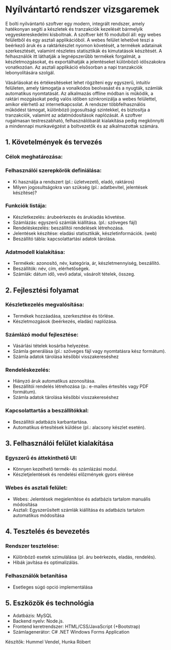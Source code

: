 # Nyílvántartó rendszer vizsgaremek 

E bolti nyilvántartó szoftver egy modern, integrált rendszer, amely hatékonyan segíti a készletek és tranzakciók kezelését bármelyik vegyeskereskedelmi kisboltnak. A szoftver két fő modulból áll: egy webes felületből és egy asztali applikációból. A webes felület lehetővé teszi a beérkező áruk és a raktárkészlet nyomon követését, a termékek adatainak szerkesztését, valamint részletes statisztikák és kimutatások készítését. A felhasználók itt láthatják a legnépszerűbb termékek forgalmát, a készletmozgásokat, és exportálhatják a jelentéseket különböző időszakokra vonatkozóan. Az asztali applikáció elsősorban a napi tranzakciók lebonyolítására szolgál. 

Vásárlásokat és értékesítéseket lehet rögzíteni egy egyszerű, intuitív felületen, amely támogatja a vonalkódos beolvasást és a nyugták, számlák automatikus nyomtatását. Az alkalmazás offline módban is működik, a raktári mozgásokat pedig valós időben szinkronizálja a webes felülettel, amikor elérhető az internetkapcsolat. A rendszer többfelhasználós működést támogat, különböző jogosultsági szintekkel, és biztosítja a tranzakciók, valamint az adatmódosítások naplózását. A szoftver rugalmasan testreszabható, felhasználóbarát kialakítása pedig megkönnyíti a mindennapi munkavégzést a boltvezetők és az alkalmazottak számára.

## 1. Követelmények és tervezés
   ### Célok meghatározása:
   ### Felhasználói szerepkörök definiálása:
- Ki használja a rendszert (pl.: üzletvezető, eladó, raktáros)
- Milyen jogosultságokra van szükség (pl.: adatbevitel, jelentések készítése)?
  
### Funkciók listája:
- Készletkezelés: árubeérkezés és árukiadás követése.
- Számlázás: egyszerű számlák kiállítása. (pl.: szöveges fájl)
- Rendeléskezelés: beszállítói rendelések létrehozása.
- Jelentések készítése: eladási statisztikák, készletinformációk. (web)
- Beszállító tábla: kapcsolattartási adatok tárolása.
  
### Adatmodell kialakítása:
- Termékek: azonosító, név, kategória, ár, készletmennyiség, beszállító.
- Beszállítók: név, cím, elérhetőségek.
- Számlák: dátum idő, vevő adatai, vásárolt tételek, összeg.
## 2. Fejlesztési folyamat
### Készletkezelés megvalósítása:
   - Termékek hozzáadása, szerkesztése és törlése.
   - Készletmozgások (beérkezés, eladás) naplózása.
### Számlázó modul fejlesztése:
  - Vásárlási tételek kosárba helyezése.
  - Számla generálása (pl.: szöveges fájl vagy nyomtatásra kész formátum).
  - Számla adatok tárolása későbbi visszakereséshez
### Rendeléskezelés:
  - Hiányzó áruk automatikus azonosítása.
  - Beszállítói rendelés létrehozása (p.: e-mailes értesítés vagy PDF formátum).
  - Számla adatok tárolása későbbi visszakereséshez
### Kapcsolattartás a beszállítókkal:
  - Beszállítói adatbázis karbantartása.
  - Automatikus értesítések küldése (pl.: alacsony készlet esetén).
## 3. Felhasználói felület kialakítása
  ### Egyszerű és áttekinthető UI:
  - Könnyen kezelhető termék- és számlázási modul.
  - Készletjelentések és rendelési előzmények gyors elérése
  ### Webes és asztali felület:
  - Webes: Jelentések megjelenítése és adatbázis tartalom manuális módosítása
  - Asztali: Egyszerűsített számlák kiállítása és adatbázis tartalom automatikus módosítása
## 4. Tesztelés és bevezetés
  ### Rendszer tesztelése:
  - Különböző esetek szimulálása (pl. áru beérkezés, eladás, rendelés).
  - Hibák javítása és optimalizálás.
  ### Felhasználók betanítása
  - Esetleges súgó opció implementálása
## 5. Eszközök és technológia
  - Adatbázis: MySQL
  - Backend nyelv: Node.js.
  - Frontend keretrendszer: HTML/CSS/JavaScript (+Bootstrap)
  - Számlagenerátor: C# .NET Windows Forms Application

Készítők: Hummel Vendel, Hunka Róbert
